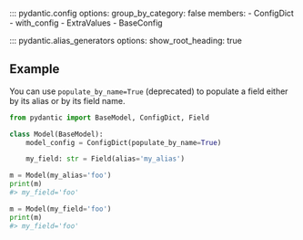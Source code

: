 ::: pydantic.config
    options:
      group_by_category: false
      members:
        - ConfigDict
        - with_config
        - ExtraValues
        - BaseConfig

::: pydantic.alias_generators
    options:
      show_root_heading: true
## Example

You can use `populate_by_name=True` (deprecated) to populate a field either by its alias or by its field name.

```python
from pydantic import BaseModel, ConfigDict, Field

class Model(BaseModel):
    model_config = ConfigDict(populate_by_name=True)

    my_field: str = Field(alias='my_alias')

m = Model(my_alias='foo')
print(m)
#> my_field='foo'

m = Model(my_field='foo')
print(m)
#> my_field='foo'
```
